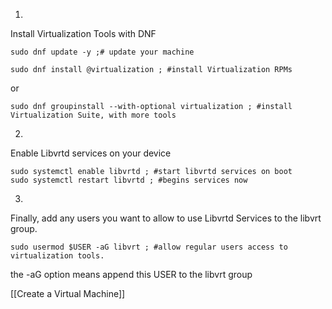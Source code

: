 1.
Install Virtualization Tools with DNF
```shell
sudo dnf update -y ;# update your machine

sudo dnf install @virtualization ; #install Virtualization RPMs
```

or

```shell
sudo dnf groupinstall --with-optional virtualization ; #install Virtualization Suite, with more tools
```

2.
Enable Libvrtd services on your device
```shell
sudo systemctl enable libvrtd ; #start libvrtd services on boot
sudo systemctl restart libvrtd ; #begins services now
```


3. 
Finally, add any users you want to allow to use Libvrtd Services to the libvrt group.
```shell
sudo usermod $USER -aG libvrt ; #allow regular users access to virtualization tools.
```

the -aG option means append this USER to the libvrt group

[[Create a Virtual Machine]]
